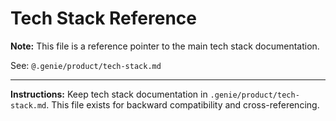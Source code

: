 # Tech Stack Reference

**Note:** This file is a reference pointer to the main tech stack documentation.

See: `@.genie/product/tech-stack.md`

---

**Instructions:** Keep tech stack documentation in `.genie/product/tech-stack.md`. This file exists for backward compatibility and cross-referencing.
